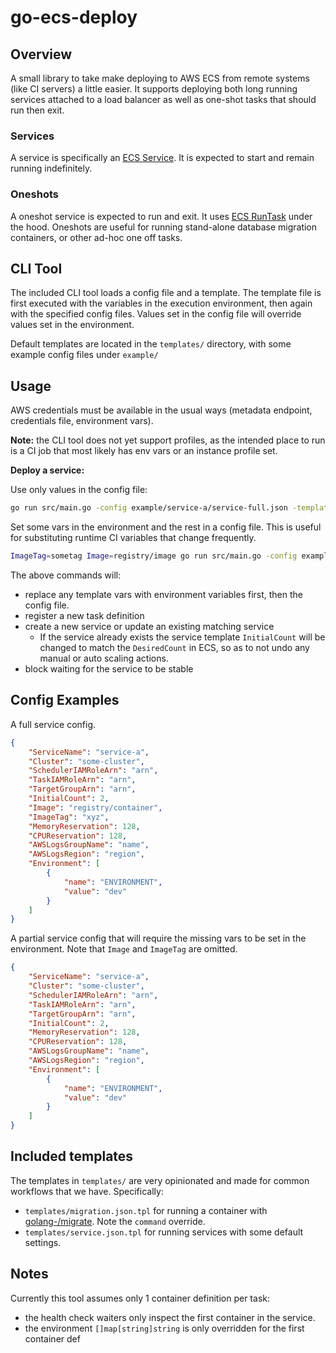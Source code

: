 
go-ecs-deploy
=============

## Overview

A small library to take make deploying to AWS ECS from remote systems (like CI servers) a little easier.  It supports deploying both long running services attached to a load balancer as well as one-shot tasks that should run then exit.

### Services
A service is specifically an [ECS Service](https://docs.aws.amazon.com/AmazonECS/latest/developerguide/ecs_services.html).  It is expected to start and remain running indefinitely.

### Oneshots
A oneshot service is expected to run and exit.  It uses [ECS RunTask](https://docs.aws.amazon.com/AmazonECS/latest/developerguide/ecs_run_task.html) under the hood.  Oneshots are useful for running stand-alone database migration containers, or other ad-hoc one off tasks.

## CLI Tool

The included CLI tool loads a config file and a template.  The template file is first executed with the variables in the execution environment, then again with the specified config files.  Values set in the config file will override values set in the environment.

Default templates are located in the `templates/` directory, with some example config files under `example/`

## Usage
AWS credentials must be available in the usual ways (metadata endpoint, credentials file, environment vars).

**Note:** the CLI tool does not yet support profiles, as the intended place to run is a CI job that most likely has env vars or an instance profile set.

**Deploy a service:**

Use only values in the config file:
```sh
go run src/main.go -config example/service-a/service-full.json -template templates/service.json.tpl -type service
```

Set some vars in the environment and the rest in a config file.  This is useful for substituting runtime CI variables that change frequently.
```sh
ImageTag=sometag Image=registry/image go run src/main.go -config example/service-a/service-full.json -template templates/service.json.tpl -type service
```

The above commands will:
* replace any template vars with environment variables first, then the config file.
* register a new task definition
* create a new service or update an existing matching service
    * If the service already exists the service template `InitialCount` will be changed to match the `DesiredCount` in ECS, so as to not undo any manual or auto scaling actions.
* block waiting for the service to be stable 


## Config Examples
A full service config.
```json
{
    "ServiceName": "service-a",
    "Cluster": "some-cluster",
    "SchedulerIAMRoleArn": "arn",
    "TaskIAMRoleArn": "arn",
    "TargetGroupArn": "arn",
    "InitialCount": 2,
    "Image": "registry/container",
    "ImageTag": "xyz",
    "MemoryReservation": 128,
    "CPUReservation": 128,
    "AWSLogsGroupName": "name",
    "AWSLogsRegion": "region",
    "Environment": [
        {
            "name": "ENVIRONMENT",
            "value": "dev"
        }
    ]
}
```


A partial service config that will require the missing vars to be set in the environment.  Note that `Image` and `ImageTag` are omitted.
```json
{
    "ServiceName": "service-a",
    "Cluster": "some-cluster",
    "SchedulerIAMRoleArn": "arn",
    "TaskIAMRoleArn": "arn",
    "TargetGroupArn": "arn",
    "InitialCount": 2,
    "MemoryReservation": 128,
    "CPUReservation": 128,
    "AWSLogsGroupName": "name",
    "AWSLogsRegion": "region",
    "Environment": [
        {
            "name": "ENVIRONMENT",
            "value": "dev"
        }
    ]
}
```

## Included templates

The templates in `templates/` are very opinionated and made for common workflows that we have.  Specifically:

* `templates/migration.json.tpl` for running a container with [golang-/migrate](https://github.com/golang-migrate/migrate).  Note the `command` override.
* `templates/service.json.tpl` for running services with some default settings.

## Notes

Currently this tool assumes only 1 container definition per task:
* the health check waiters only inspect the first container in the service.
* the environment `[]map[string]string` is only overridden for the first container def

